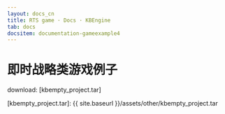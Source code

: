 ```yaml
---
layout: docs_cn
title: RTS game · Docs · KBEngine
tab: docs
docsitem: documentation-gameexample4
---
```


即时战略类游戏例子
====================

download: 
[kbempty_project.tar]



[kbempty_project.tar]: {{ site.baseurl }}/assets/other/kbempty_project.tar